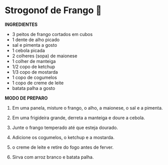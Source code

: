 # Strogonof de Frango :chicken:

**INGREDIENTES**

* 3 peitos de frango cortados em cubos 
* 1 dente de alho picado 
* sal e pimenta a gosto
* 1 cebola picada
* 2 colheres (sopa) de maionese
* 1 colher de manteiga
* 1/2 copo de ketchup
* 1/3 copo de mostarda
* 1 copo de cogumelos
* 1 copo de creme de leite
* batata palha a gosto

**MODO DE PREPARO**

1. Em uma panela, misture o frango, o alho, a maionese, o sal e a pimenta. 

2. Em uma frigideira grande, derreta a manteiga e doure a cebola.

3. Junte o frango temperado até que esteja dourado.

4. Adicione os cogumelos, o ketchup e a mostarda.

5. o creme de leite e retire do fogo antes de ferver.

6. Sirva com arroz branco e batata palha.

